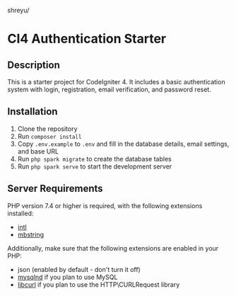 

<?=base_url('')?>

shreyu/

<?=base_url('Yummy/')?>


# CI4 Authentication Starter

## Description

This is a starter project for CodeIgniter 4. It includes a basic authentication system with login, registration, email verification, and password reset.

## Installation

1. Clone the repository
2. Run `composer install`
3. Copy `.env.example` to `.env` and fill in the database details, email settings, and base URL
4. Run `php spark migrate` to create the database tables
5. Run `php spark serve` to start the development server

## Server Requirements

PHP version 7.4 or higher is required, with the following extensions installed:

- [intl](http://php.net/manual/en/intl.requirements.php)
- [mbstring](http://php.net/manual/en/mbstring.installation.php)

Additionally, make sure that the following extensions are enabled in your PHP:

- json (enabled by default - don't turn it off)
- [mysqlnd](http://php.net/manual/en/mysqlnd.install.php) if you plan to use MySQL
- [libcurl](http://php.net/manual/en/curl.requirements.php) if you plan to use the HTTP\CURLRequest library
